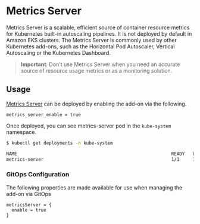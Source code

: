 # Metrics Server

Metrics Server is a scalable, efficient source of container resource metrics for Kubernetes built-in autoscaling pipelines. It is not deployed by default in Amazon EKS clusters. The Metrics Server is commonly used by other Kubernetes add-ons, such as the Horizontal Pod Autoscaler, Vertical Autoscaling or the Kubernetes Dashboard.

> **Important**: Don't use Metrics Server when you need an accurate source of resource usage metrics or as a monitoring solution.

## Usage

[Metrics Server](../../kubernetes-addons/metrics-server/README.md) can be deployed by enabling the add-on via the following.

```hcl
metrics_server_enable = true
```

Once deployed, you can see metrics-server pod in the `kube-system` namespace.

```sh
$ kubectl get deployments -n kube-system

NAME                                                          READY   UP-TO-DATE   AVAILABLE   AGE
metrics-server                                                1/1     1            1           20m
```

### GitOps Configuration 

The following properties are made available for use when managing the add-on via GitOps 

```
metricsServer = {
  enable = true
}
```